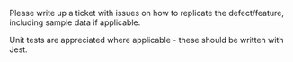 Please write up a ticket with issues on how to replicate the defect/feature, including sample data if applicable.

Unit tests are appreciated where applicable - these should be written with Jest.

